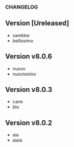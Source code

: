 ### CHANGELOG

## Version [Ureleased]
- sarebbe
- bellissimo

## Version v8.0.6
- nuovo 
- nuovissimo
## Version v8.0.3
- cane 
- blu

## Version v8.0.2
- aia
- aiaia

